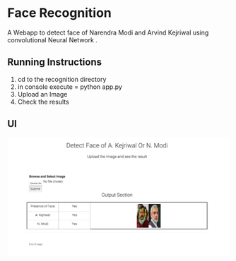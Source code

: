 # Face Recognition
A Webapp to detect face of Narendra Modi and Arvind Kejriwal using convolutional Neural Network .

## Running Instructions

1. cd to the recognition directory
2. in console execute = python app.py
3. Upload an Image 
4. Check the results

## UI
![alt text](https://github.com/rishab-sharma/recognition/blob/master/Screen%20Shot%202017-12-19%20at%204.28.07%20PM.png)
